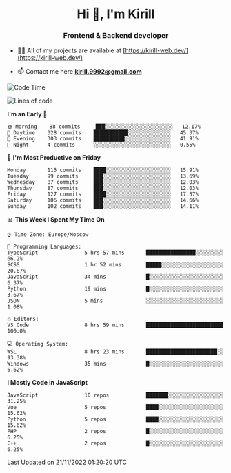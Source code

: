 <h1 align="center">Hi 👋, I'm Kirill</h1>
<h3 align="center">Frontend & Backend developer</h3>

- 👨‍💻 All of my projects are available at [https://kirill-web.dev/](https://kirill-web.dev/)

- 📫 Contact me here **kirill.9992@gmail.com**











<!--START_SECTION:waka-->
![Code Time](http://img.shields.io/badge/Code%20Time-1%2C182%20hrs%2033%20mins-blue)

![Lines of code](https://img.shields.io/badge/From%20Hello%20World%20I%27ve%20Written-574%20Thousand%20lines%20of%20code-blue)

**I'm an Early 🐤** 

```text
🌞 Morning    88 commits     ███░░░░░░░░░░░░░░░░░░░░░░   12.17% 
🌆 Daytime    328 commits    ███████████░░░░░░░░░░░░░░   45.37% 
🌃 Evening    303 commits    ██████████░░░░░░░░░░░░░░░   41.91% 
🌙 Night      4 commits      ░░░░░░░░░░░░░░░░░░░░░░░░░   0.55%

```
📅 **I'm Most Productive on Friday** 

```text
Monday       115 commits    ████░░░░░░░░░░░░░░░░░░░░░   15.91% 
Tuesday      99 commits     ███░░░░░░░░░░░░░░░░░░░░░░   13.69% 
Wednesday    87 commits     ███░░░░░░░░░░░░░░░░░░░░░░   12.03% 
Thursday     87 commits     ███░░░░░░░░░░░░░░░░░░░░░░   12.03% 
Friday       127 commits    ████░░░░░░░░░░░░░░░░░░░░░   17.57% 
Saturday     106 commits    ███░░░░░░░░░░░░░░░░░░░░░░   14.66% 
Sunday       102 commits    ███░░░░░░░░░░░░░░░░░░░░░░   14.11%

```


📊 **This Week I Spent My Time On** 

```text
⌚︎ Time Zone: Europe/Moscow

💬 Programming Languages: 
TypeScript               5 hrs 57 mins       ████████████████░░░░░░░░░   66.2% 
SCSS                     1 hr 52 mins        █████░░░░░░░░░░░░░░░░░░░░   20.87% 
JavaScript               34 mins             █░░░░░░░░░░░░░░░░░░░░░░░░   6.37% 
Python                   19 mins             █░░░░░░░░░░░░░░░░░░░░░░░░   3.67% 
JSON                     5 mins              ░░░░░░░░░░░░░░░░░░░░░░░░░   1.08%

🔥 Editors: 
VS Code                  8 hrs 59 mins       █████████████████████████   100.0%

💻 Operating System: 
WSL                      8 hrs 23 mins       ███████████████████████░░   93.38% 
Windows                  35 mins             █░░░░░░░░░░░░░░░░░░░░░░░░   6.62%

```

**I Mostly Code in JavaScript** 

```text
JavaScript               10 repos            ███████░░░░░░░░░░░░░░░░░░   31.25% 
Vue                      5 repos             ████░░░░░░░░░░░░░░░░░░░░░   15.62% 
Python                   5 repos             ████░░░░░░░░░░░░░░░░░░░░░   15.62% 
PHP                      2 repos             █░░░░░░░░░░░░░░░░░░░░░░░░   6.25% 
C++                      2 repos             █░░░░░░░░░░░░░░░░░░░░░░░░   6.25%

```



 Last Updated on 21/11/2022 01:20:20 UTC
<!--END_SECTION:waka-->
